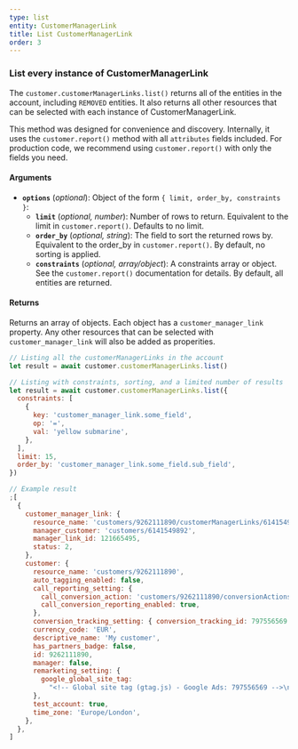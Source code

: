 ```yaml
---
type: list
entity: CustomerManagerLink
title: List CustomerManagerLink
order: 3
---
```


### List every instance of CustomerManagerLink

The `customer.customerManagerLinks.list()` returns all of the entities in the account, including `REMOVED` entities. It also returns all other resources that can be selected with each instance of CustomerManagerLink.

This method was designed for convenience and discovery. Internally, it uses the `customer.report()` method with all `attributes` fields included. For production code, we recommend using `customer.report()` with only the fields you need.

#### Arguments

- **`options`** (_optional_): Object of the form `{ limit, order_by, constraints }`:
  - **`limit`** (_optional, number_): Number of rows to return. Equivalent to the limit in `customer.report()`. Defaults to no limit.
  - **`order_by`** (_optional, string_): The field to sort the returned rows by. Equivalent to the order_by in `customer.report()`. By default, no sorting is applied.
  - **`constraints`** (_optional, array/object_): A constraints array or object. See the `customer.report()` documentation for details. By default, all entities are returned.

#### Returns

Returns an array of objects.
Each object has a `customer_manager_link` property. Any other resources that can be selected with `customer_manager_link` will also be added as properities.

```javascript
// Listing all the customerManagerLinks in the account
let result = await customer.customerManagerLinks.list()

// Listing with constraints, sorting, and a limited number of results
let result = await customer.customerManagerLinks.list({
  constraints: [
    {
      key: 'customer_manager_link.some_field',
      op: '=',
      val: 'yellow submarine',
    },
  ],
  limit: 15,
  order_by: 'customer_manager_link.some_field.sub_field',
})
```

```javascript
// Example result
;[
  {
    customer_manager_link: {
      resource_name: 'customers/9262111890/customerManagerLinks/6141549892~121665495',
      manager_customer: 'customers/6141549892',
      manager_link_id: 121665495,
      status: 2,
    },
    customer: {
      resource_name: 'customers/9262111890',
      auto_tagging_enabled: false,
      call_reporting_setting: {
        call_conversion_action: 'customers/9262111890/conversionActions/179',
        call_conversion_reporting_enabled: true,
      },
      conversion_tracking_setting: { conversion_tracking_id: 797556569 },
      currency_code: 'EUR',
      descriptive_name: 'My customer',
      has_partners_badge: false,
      id: 9262111890,
      manager: false,
      remarketing_setting: {
        google_global_site_tag:
          "<!-- Global site tag (gtag.js) - Google Ads: 797556569 -->\n<script async src=\"https://www.googletagmanager.com/gtag/js?id=AW-797556569\"></script>\n<script>\n  window.dataLayer = window.dataLayer || [];\n  function gtag(){dataLayer.push(arguments);}\n  gtag('js', new Date());\n\n  gtag('config', 'AW-797556569');\n</script>\n",
      },
      test_account: true,
      time_zone: 'Europe/London',
    },
  },
]
```
